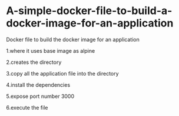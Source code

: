 # A-simple-docker-file-to-build-a-docker-image-for-an-application

Docker file to build the docker image for an application

1.where it uses base image as alpine 

2.creates the directory

3.copy all the application file into the directory

4.install the dependencies

5.expose port number 3000

6.execute the file
